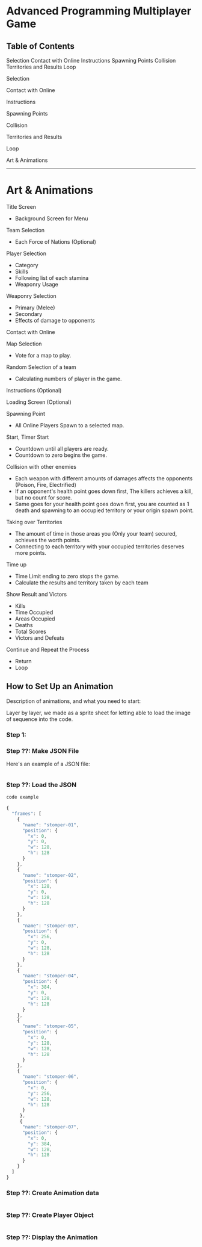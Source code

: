 # Advanced Programming Multiplayer Game

## Table of Contents

 Selection
 Contact with Online
 Instructions
 Spawning Points
 Collision
 Territories and Results
 Loop

 Selection

 Contact with Online

 Instructions

 Spawning Points

 Collision

 Territories and Results

 Loop

Art & Animations

---

# Art & Animations

Title Screen
* Background Screen for Menu

Team Selection
* Each Force of Nations (Optional)

Player Selection
* Category
* Skills
* Following list of each stamina
* Weaponry Usage

Weaponry Selection
* Primary (Melee)
* Secondary
* Effects of damage to opponents

Contact with Online

Map Selection
* Vote for a map to play.

Random Selection of a team
* Calculating numbers of player in the game.

Instructions (Optional)

Loading Screen (Optional)

Spawning Point
* All Online Players Spawn to a selected map.

Start, Timer Start
* Countdown until all players are ready.
* Countdown to zero begins the game.

Collision with other enemies
* Each weapon with different amounts of damages affects the opponents (Poison, Fire, Electrified)
* If an opponent's health point goes down first, The killers achieves a kill, but no count for score.
* Same goes for your health point goes down first, you are counted as 1 death and spawning to an occupied territory or your origin spawn point.

Taking over Territories
* The amount of time in those areas you (Only your team) secured, achieves the worth points.
* Connecting to each territory with your occupied territories deserves more points.

Time up
* Time Limit ending to zero stops the game.
* Calculate the results and territory taken by each team

Show Result and Victors
* Kills
* Time Occupied
* Areas Occupied
* Deaths
* Total Scores
* Victors and Defeats

Continue and Repeat the Process
* Return
* Loop

## How to Set Up an Animation

Description of animations, and what you need to start:

Layer by layer, we made as a sprite sheet for letting able to load the image of sequence into the code.

### Step 1:

### Step ??: Make JSON File

Here's an example of a JSON file:

```javascript

```

### Step ??: Load the JSON

```javascript
code example

{
  "frames": [
    {
      "name": "stomper-01",
      "position": {
        "x": 0,
        "y": 0,
        "w": 128,
        "h": 128
      }
    },
    {
      "name": "stomper-02",
      "position": {
        "x": 128,
        "y": 0,
        "w": 128,
        "h": 128
      }
    },
    {
      "name": "stomper-03",
      "position": {
        "x": 256,
        "y": 0,
        "w": 128,
        "h": 128
      }
    },
    {
      "name": "stomper-04",
      "position": {
        "x": 384,
        "y": 0,
        "w": 128,
        "h": 128
      }
    },
    {
      "name": "stomper-05",
      "position": {
        "x": 0,
        "y": 128,
        "w": 128,
        "h": 128
      }
    },
    {
      "name": "stomper-06",
      "position": {
        "x": 0,
        "y": 256,
        "w": 128,
        "h": 128
      }
     },
     {
      "name": "stomper-07",
      "position": {
        "x": 0,
        "y": 384,
        "w": 128,
        "h": 128
      }
    }
  ]
}
```


### Step ??: Create Animation data
```javascript

```

### Step ??: Create Player Object
```javascript

```

### Step ??: Display the Animation
```javascript

```

